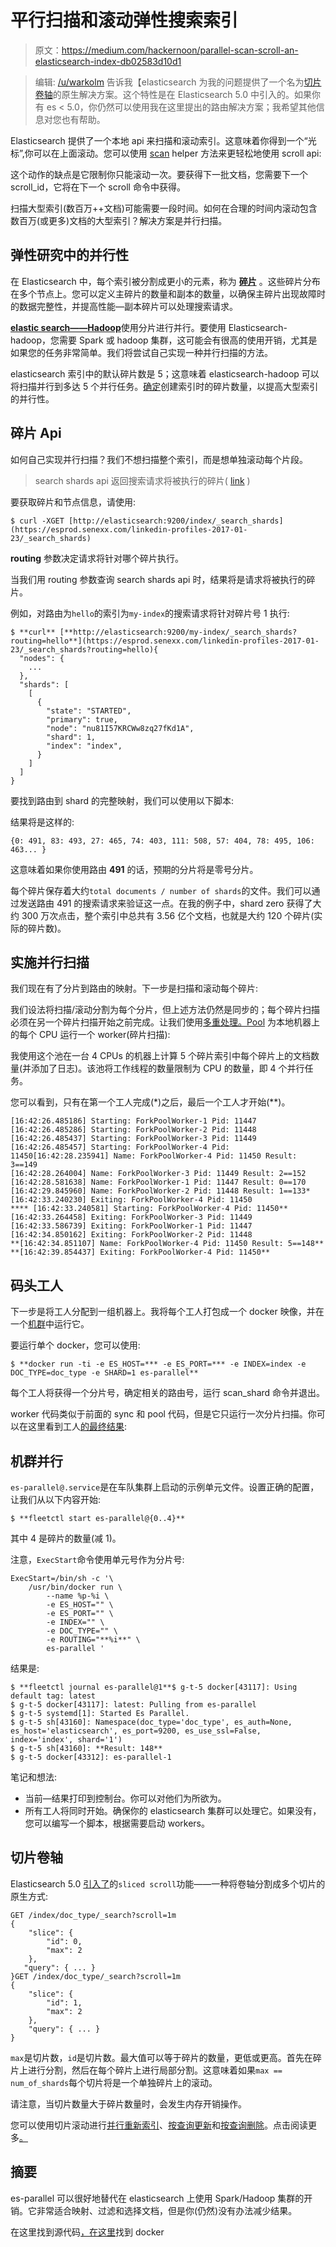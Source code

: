 # 平行扫描和滚动弹性搜索索引

> 原文：<https://medium.com/hackernoon/parallel-scan-scroll-an-elasticsearch-index-db02583d10d1>

> 编辑: [/u/warkolm](https://www.reddit.com/user/warkolm) 告诉我【elasticsearch 为我的问题提供了一个名为[切片卷轴](https://www.elastic.co/guide/en/elasticsearch/reference/5.5/search-request-scroll.html#sliced-scroll)的原生解决方案。这个特性是在 Elasticsearch 5.0 中引入的。如果你有 es < 5.0，你仍然可以使用我在这里提出的路由解决方案；我希望其他信息对您也有帮助。

Elasticsearch 提供了一个本地 api 来扫描和滚动索引。这意味着你得到一个“光标”,你可以在上面滚动。您可以使用 [scan](http://elasticsearch-py.readthedocs.io/en/master/helpers.html#elasticsearch.helpers.scan) helper 方法来更轻松地使用 scroll api:

这个动作的缺点是它限制你只能滚动一次。要获得下一批文档，您需要下一个 scroll_id，它将在下一个 scroll 命令中获得。

扫描大型索引(数百万++文档)可能需要一段时间。如何在合理的时间内滚动包含数百万(或更多)文档的大型索引？解决方案是并行扫描。

## 弹性研究中的并行性

在 Elasticsearch 中，每个索引被分割成更小的元素，称为 [**碎片**](https://www.elastic.co/guide/en/elasticsearch/reference/5.0/glossary.html#glossary-shard) 。这些碎片分布在多个节点上。您可以定义主碎片的数量和副本的数量，以确保主碎片出现故障时的数据完整性，并提高性能—副本碎片可以处理搜索请求。

[**elastic search——Hadoop**](https://www.elastic.co/guide/en/elasticsearch/hadoop/current/arch.html)使用分片进行并行。要使用 Elasticsearch-hadoop，您需要 Spark 或 hadoop 集群，这可能会有很高的使用开销，尤其是如果您的任务非常简单。我们将尝试自己实现一种并行扫描的方法。

elasticsearch 索引中的默认碎片数是 5；这意味着 elasticsearch-hadoop 可以将扫描并行到多达 5 个并行任务。[确定](https://www.elastic.co/guide/en/elasticsearch/reference/current/indices-create-index.html)创建索引时的碎片数量，以提高大型索引的并行性。

## 碎片 Api

如何自己实现并行扫描？我们不想扫描整个索引，而是想单独滚动每个片段。

> search shards api 返回搜索请求将被执行的碎片( [link](https://www.elastic.co/guide/en/elasticsearch/reference/current/search-shards.html) )

要获取碎片和节点信息，请使用:

```
$ curl -XGET [http://elasticsearch:9200/index/_search_shards](https://esprod.senexx.com/linkedin-profiles-2017-01-23/_search_shards)
```

**routing** 参数决定请求将针对哪个碎片执行。

当我们用 routing 参数查询 search shards api 时，结果将是请求将被执行的碎片。

例如，对路由为`hello`的索引为`my-index`的搜索请求将针对碎片号 1 执行:

```
$ **curl** [**http://elasticsearch:9200/my-index/_search_shards?routing=hello**](https://esprod.senexx.com/linkedin-profiles-2017-01-23/_search_shards?routing=hello){
  "nodes": {
    ...
  },
  "shards": [
    [
      {
        "state": "STARTED",
        "primary": true,
        "node": "nu81I57KRCWw8zq27fKd1A",
        "shard": 1,
        "index": "index",
      }
    ]
  ]
}
```

要找到路由到 shard 的完整映射，我们可以使用以下脚本:

结果将是这样的:

```
{0: 491, 83: 493, 27: 465, 74: 403, 111: 508, 57: 404, 78: 495, 106: 463... }
```

这意味着如果你使用路由 **491** 的话，预期的分片将是零号分片。

每个碎片保存着大约`total documents / number of shards`的文件。我们可以通过发送路由 491 的搜索请求来验证这一点。在我的例子中，shard zero 获得了大约 300 万次点击，整个索引中总共有 3.56 亿个文档，也就是大约 120 个碎片(实际的碎片数)。

## 实施并行扫描

我们现在有了分片到路由的映射。下一步是扫描和滚动每个碎片:

我们设法将扫描/滚动分割为每个分片，但上述方法仍然是同步的；每个碎片扫描必须在另一个碎片扫描开始之前完成。让我们使用[多重处理。Pool](https://docs.python.org/2/library/multiprocessing.html#using-a-pool-of-workers) 为本地机器上的每个 CPU 运行一个 worker(碎片扫描):

我使用这个池在一台 4 CPUs 的机器上计算 5 个碎片索引中每个碎片上的文档数量(并添加了日志)。该池将工作线程的数量限制为 CPU 的数量，即 4 个并行任务。

您可以看到，只有在第一个工人完成(*)之后，最后一个工人才开始(**)。

```
[16:42:26.485186] Starting: ForkPoolWorker-1 Pid: 11447
[16:42:26.485286] Starting: ForkPoolWorker-2 Pid: 11448
[16:42:26.485437] Starting: ForkPoolWorker-3 Pid: 11449
[16:42:26.485457] Starting: ForkPoolWorker-4 Pid: 11450[16:42:28.235941] Name: ForkPoolWorker-4 Pid: 11450 Result: 3==149
[16:42:28.264004] Name: ForkPoolWorker-3 Pid: 11449 Result: 2==152
[16:42:28.581638] Name: ForkPoolWorker-1 Pid: 11447 Result: 0==170
[16:42:29.845960] Name: ForkPoolWorker-2 Pid: 11448 Result: 1==133*  [16:42:33.240230] Exiting: ForkPoolWorker-4 Pid: 11450
**** [16:42:33.240581] Starting: ForkPoolWorker-4 Pid: 11450**
[16:42:33.264458] Exiting: ForkPoolWorker-3 Pid: 11449
[16:42:33.586739] Exiting: ForkPoolWorker-1 Pid: 11447
[16:42:34.850162] Exiting: ForkPoolWorker-2 Pid: 11448
**[16:42:34.851107] Name: ForkPoolWorker-4 Pid: 11450 Result: 5==148**
**[16:42:39.854437] Exiting: ForkPoolWorker-4 Pid: 11450**
```

## 码头工人

下一步是将工人分配到一组机器上。我将每个工人打包成一个 docker 映像，并在一个[机群](https://github.com/coreos/fleet)中运行它。

要运行单个 docker，您可以使用:

```
$ **docker run -ti -e ES_HOST=*** -e ES_PORT=*** -e INDEX=index -e DOC_TYPE=doc_type -e SHARD=1 es-parallel**
```

每个工人将获得一个分片号，确定相关的路由号，运行 scan_shard 命令并退出。

worker 代码类似于前面的 sync 和 pool 代码，但是它只运行一次分片扫描。你可以在这里看到工人[的最终结果](https://github.com/amityo/es-parallel-scan/blob/master/worker.py):

## 机群并行

`es-parallel@.service`是在车队集群上启动的示例单元文件。设置正确的配置，让我们从以下内容开始:

```
$ **fleetctl start es-parallel@{0..4}** 
```

其中 4 是碎片的数量(减 1)。

注意，`ExecStart`命令使用单元号作为分片号:

```
ExecStart=/bin/sh -c '\
    /usr/bin/docker run \
        --name %p-%i \
        -e ES_HOST="" \
        -e ES_PORT="" \
        -e INDEX="" \
        -e DOC_TYPE="" \
        -e ROUTING="**%i**" \
        es-parallel '
```

结果是:

```
$ **fleetctl journal es-parallel@1**$ g-t-5 docker[43117]: Using default tag: latest
$ g-t-5 docker[43117]: latest: Pulling from es-parallel
$ g-t-5 systemd[1]: Started Es Parallel.
$ g-t-5 sh[43160]: Namespace(doc_type='doc_type', es_auth=None, es_host='elasticsearch', es_port=9200, es_use_ssl=False, index='index', shard='1')
$ g-t-5 sh[43160]: **Result: 148**
$ g-t-5 docker[43312]: es-parallel-1
```

笔记和想法:

*   当前—结果打印到控制台。你可以对他们为所欲为。
*   所有工人将同时开始。确保你的 elasticsearch 集群可以处理它。如果没有，您可以编写一个脚本，根据需要启动 workers。

## 切片卷轴

Elasticsearch 5.0 [引入了](https://www.elastic.co/guide/en/elasticsearch/reference/5.5/search-request-scroll.html#sliced-scroll)的`sliced scroll`功能——一种将卷轴分割成多个切片的原生方式:

```
GET /index/doc_type/_search?scroll=1m
{
    "slice": {
        "id": 0, 
        "max": 2 
    },
   "query": { ... }
}GET /index/doc_type/_search?scroll=1m
{
    "slice": {
        "id": 1,
        "max": 2
    },
    "query": { ... }
}
```

`max`是切片数，`id`是切片数。最大值可以等于碎片的数量，更低或更高。首先在碎片上进行分割，然后在每个碎片上进行局部分割。这意味着如果`max == num_of_shards`每个切片将是一个单独碎片上的滚动。

请注意，当切片数量大于碎片数量时，会发生内存开销操作。

您可以使用切片滚动进行[并行重新索引](https://www.elastic.co/guide/en/elasticsearch/reference/current/docs-reindex.html#docs-reindex-automatic-slice)、[按查询更新](https://www.elastic.co/guide/en/elasticsearch/reference/current/docs-update-by-query.html#docs-update-by-query-automatic-slice)和[按查询删除](https://www.elastic.co/guide/en/elasticsearch/reference/current/docs-delete-by-query.html#docs-delete-by-query-automatic-slice)。点击阅读更多[。](https://stackoverflow.com/a/43316335/1626280)

## 摘要

es-parallel 可以很好地替代在 elasticsearch 上使用 Spark/Hadoop 集群的开销。它非常适合映射、过滤和选择文档，但是你(仍然)没有办法减少结果。

在这里找到源代码[，在这里](https://github.com/amityo/es-parallel-scan)找到 docker